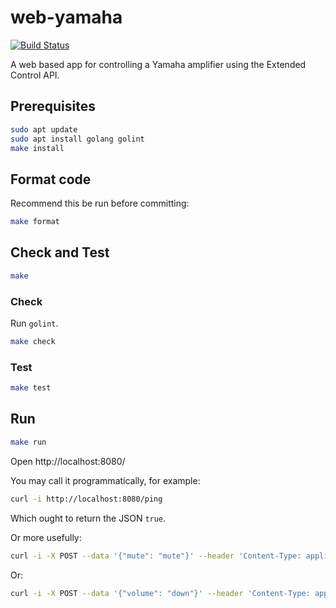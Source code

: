 # web-yamaha
[![Build Status](https://travis-ci.org/AaronRobson/web-yamaha.svg?branch=master)](https://travis-ci.org/AaronRobson/web-yamaha)

A web based app for controlling a Yamaha amplifier using the Extended Control API.

## Prerequisites
```bash
sudo apt update
sudo apt install golang golint
make install
```

## Format code
Recommend this be run before committing:
```bash
make format
```

## Check and Test
```bash
make
```

### Check
Run `golint`.
```bash
make check
```

### Test
```bash
make test
```

## Run
```bash
make run
```
Open http://localhost:8080/

You may call it programmatically, for example:
```bash
curl -i http://localhost:8080/ping
```
Which ought to return the JSON `true`.

Or more usefully:
```bash
curl -i -X POST --data '{"mute": "mute"}' --header 'Content-Type: application/json' http://localhost:8080/\$setMute
```
Or:
```bash
curl -i -X POST --data '{"volume": "down"}' --header 'Content-Type: application/json' http://localhost:8080/\$setVolume
```
